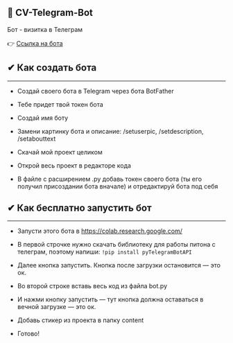  ## 🐯 CV-Telegram-Bot

Бот - визитка в Телеграм

👉 [Ссылка на бота](https://t.me/qa_Victoryia_Kaplun_Hryts_cv_bot)

## ✔ Как создать бота
____________________________________________________________________

* Создай своего бота в Telegram через бота BotFather

* Тебе придет твой токен бота

* Создай имя боту

* Замени картинку бота и описание: /setuserpic, /setdescription, /setabouttext

* Скачай мой проект целиком

* Открой весь проект в редакторе кода

* В файле с расширением .py добавь токен своего бота (ты его получил присоздании бота вначале) и отредактируй бота под себя

## ✔ Как бесплатно запустить бот
______________________________________________________________________________________________________________________

* Запусти этого бота в <https://colab.research.google.com/>

* В первой строчке нужно скачать библиотеку для работы питона с телеграм, поэтому напиши: ```!pip install pyTelegramBotAPI```

* Далее кнопка запустить. Кнопка после загрузки остановится — это ок.

* Во второй строке вставь весь код из файла bot.py

* И нажми кнопку запустить — тут кнопка должна оставаться в вечной загрузке — это ок.

* Добавь стикер из проекта в папку content

* Готово!

